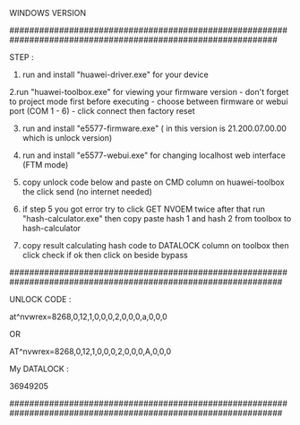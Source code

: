 WINDOWS VERSION

##############################################################################################################

STEP :

1. run and install "huawei-driver.exe" for your device

2.run "huawei-toolbox.exe" for viewing your firmware version
    - don't forget to project mode first before executing
    - choose between firmware or webui port (COM 1 - 6)
    - click connect then factory reset

3. run and install "e5577-firmware.exe" ( in this version is 21.200.07.00.00 which is unlock version)

4. run and install "e5577-webui.exe" for changing localhost web interface (FTM mode)

5. copy unlock code below and paste on CMD column on huawei-toolbox the click send (no internet needed)

6. if step 5 you got error try to click GET NVOEM twice after that run "hash-calculator.exe" then copy paste hash 1 and hash 2 from toolbox to hash-calculator

7. copy result calculating hash code to DATALOCK column on toolbox then click check if ok then click on beside bypass 

###############################################################################################################

UNLOCK CODE :

at^nvwrex=8268,0,12,1,0,0,0,2,0,0,0,a,0,0,0

OR

AT^nvwrex=8268,0,12,1,0,0,0,2,0,0,0,A,0,0,0


My DATALOCK :

36949205

###############################################################################################################
